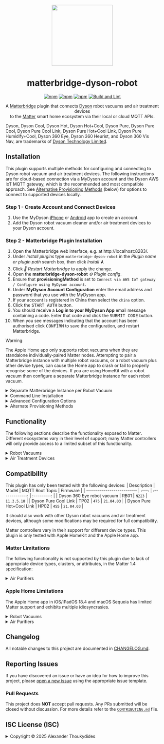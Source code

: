 <p align="center">
  <img src="https://raw.githubusercontent.com/wiki/thoukydides/matterbridge-dyson-robot/matterbridge-dyson-robot.png" height="200">
</p>
<div align=center>

# matterbridge-dyson-robot

[![npm](https://badgen.net/npm/v/matterbridge-dyson-robot)](https://www.npmjs.com/package/matterbridge-dyson-robot)
[![npm](https://badgen.net/npm/dt/matterbridge-dyson-robot)](https://www.npmjs.com/package/matterbridge-dyson-robot)
[![npm](https://badgen.net/npm/dw/matterbridge-dyson-robot)](https://www.npmjs.com/package/matterbridge-dyson-robot)
[![Build and Lint](https://github.com/thoukydides/matterbridge-dyson-robot/actions/workflows/build.yml/badge.svg)](https://github.com/thoukydides/matterbridge-dyson-robot/actions/workflows/build.yml)

A [Matterbridge](https://github.com/Luligu/matterbridge) plugin that connects [Dyson](https://www.dyson.co.uk/) robot vacuums and air treatment devices  
to the [Matter](https://csa-iot.org/all-solutions/matter/) smart home ecosystem via their local or cloud MQTT APIs.

</div>

Dyson, Dyson Cool, Dyson Hot, Dyson Hot+Cool, Dyson Pure, Dyson Pure Cool, Dyson Pure Cool Link, Dyson Pure Hot+Cool Link, Dyson Pure Humidify+Cool, Dyson 360 Eye, Dyson 360 Heurist, and Dyson 360 Vis Nav, are trademarks of [Dyson Technology Limited](https://www.dyson.co.uk/).

## Installation

This plugin supports multiple methods for configuring and connecting to Dyson robot vacuum and air treatment devices. The following instructions are for cloud-based connection via a MyDyson account and the Dyson AWS IoT MQTT gateway, which is the recommended and most compatible approach. See [Alternative Provisioning Methods](#provisioning-methods) (below) for options to connect to supported devices locally.

### Step 1 - Create Account and Connect Devices
1. Use the MyDyson [iPhone](https://apps.apple.com/gb/app/mydyson/id993135524) or [Android](https://play.google.com/store/apps/details?id=com.dyson.mobile.android) app to create an account.
1. Add the Dyson robot vacuum cleaner and/or air treatment devices to your Dyson account.

### Step 2 - Matterbridge Plugin Installation
1. Open the Matterbridge web interface, e.g. at http://localhost:8283/.
1. Under *Install plugins* type `matterbridge-dyson-robot` in the *Plugin name or plugin path* search box, then click *Install ⬇️*.
1. Click *🔄 Restart Matterbridge* to apply the change.
1. Open the **matterbridge-dyson-robot** *⚙️ Plugin config*.
1. Ensure that **provisioningMethod** is set to `Connect via AWS IoT gateway / Configure using MyDyson account`.
1. Under **MyDyson Account Configuration** enter the email address and password that you use with the MyDyson app.
1. If your account is registered in China then select the `china` option.
1. Click the <kbd>START AUTH</kbd> button.
1. You should receive a **Log in to your MyDyson App** email message containing a code. Enter that code and click the <kbd>SUBMIT CODE</kbd> button.
1. When you see messages indicating that the account has been authorised click <kbd>CONFIRM</kbd> to save the configuration, and restart Matterbridge.

> [!WARNING]
> The Apple Home app only supports robot vacuums when they are standalone individually-paired Matter nodes. Attempting to pair a Matterbridge instance with multiple robot vacuums, or a robot vacuum plus other device types, can cause the Home app to crash or fail to properly recognise some of the devices. If you are using HomeKit with a robot vacuum then configure a separate Matterbridge instance for each robot vacuum.

<details>
<summary>Separate Matterbridge Instance per Robot Vacuum</summary>

### Separate Matterbridge Instances

Each additional Matterbridge instance should specify the following command line options:

| Command Line Options    | Default                     | Description
| ----------------------- | --------------------------- | --
| `-homedir <directory>`  | `$HOME` or `USERPROFILE`    | Matterbridge defaults to creating `Matterbridge`, `.matterbridge`, and `.mattercert` directories within the user's home directory. A different "home" directory is required by each Matterbridge instance.
| `-port <number>`        | `5540`                      | The port number for the Matterbridge commissioning server. This should be unique for each instance to allow pairing with a Matter controller.
| `-frontend <number>`    | `8283`                      | The port number for the Matterbridge frontend. This should be unique for each instance to allow use of the web interface.
| `-vendorName "<name>"`  | `"Matterbridge"`            | Apple Home uses the vendor name of the Matter bridge for robot vacuums; use this option to override Matterbridge's default with `Dyson`.
| `-productName "<name>"` | `"Matterbridge aggregator"` | Apple Home uses the product name of the Matter bridge for robot vacuums; use this option to override Matterbridge's default with model name of your robot vacuum.

Select a single robot vacuum for each instance using the `whiteList` plugin configuration option. Conversely, the main Matterbridge instance can use the `blacklist` configuration option to exclude robot vacuums, if necessary.

#### Example `systemd` Configuration

The following example assumes that:
* `systemd` is being used to launch Matterbridge (instead of via Docker or other means).
* Matterbridge is run as user `matterbridge` and group `matterbridge`.
* Matterbridge configuration files for this instance are being kept under `/var/lib/matterbridge-dyson-robot`.
* The commissioning server will be on port `5541` and the web frontend on port `8284`.
* This instance is for a Dyson 360 Eye robot vacuum.

Modify as appropriate to suit your setup.

1. Create a directory for this instance's configuration files:
   ```shell
   sudo mkdir /var/lib/matterbridge-dyson-robot
   sudo chown matterbridge:matterbridge /var/lib/matterbridge-dyson-robot
   ```
1. Create a `/etc/systemd/system/matterbridge-dyson-robot.service` file containing:
   ```ini
   [Unit]
   Description=Matterbridge Dyson Robot
   After=network-online.target
   
   [Service]
   Type=simple
   ExecStart=/usr/local/bin/matterbridge -service -nosudo -novirtual -homedir /var/lib/matterbridge-dyson-robot -port 5541 -frontend 8284 -vendorName 'Dyson' -productName '360 Eye'
   WorkingDirectory=/var/lib/matterbridge-dyson-robot
   StandardOutput=inherit
   StandardError=inherit
   Restart=always
   RestartSec=10s
   TimeoutStopSec=30s
   User=matterbridge
   Group=matterbridge
   
   [Install]
   WantedBy=multi-user.target
   ```
1. Reload the `systemd` service files and enable the new unit:
   ```shell
   sudo systemctl daemon-reload
   sudo systemctl enable --now matterbridge-dyson-robot.service
   ```
</details>
<details>
<summary>Command Line Installation</summary>

### Installation using Command Line
1. Stop Matterbridge:  
   `sudo systemctl stop matterbridge`
1. Install the plugin:  
   `npm install -g matterbridge-dyson-robot`
1. Register it with Matterbridge:  
   `sudo -u matterbridge matterbridge -add matterbridge-dyson-robot`
1. Restart Matterbridge:  
   `sudo systemctl start matterbridge`

MyDyson account authorisation cannot be completed via the command line. See [Alternative Provisioning Methods](#provisioning-methods) (below) for token acquisition details or other provisioning methods that do not require MyDyson account access.

#### Example `matterbridge-dyson-robot.config.json`

```JSON
{
    "name":                     "matterbridge-dyson-robot",
    "type":                     "DynamicPlatform",
    "version":                  "1.0.0",
    "provisioningMethod":       "Remote Account",
    "dysonAccount": {
        "email":                "ripley@xeno.clean",
        "password":             "NoMoreDust!426",
        "china":                false
    },
    "wildcardTopic":            true,
    "blackList":                [],
    "whiteList":                [],
    "entityBlackList":          ["Composed Air Purifier", "Humidity Sensor", "Temperature Sensor"],
    "entityWhiteList":          [],
    "deviceEntityBlackList":    {},
    "debug":                    false,
    "debugFeatures":            [],
    "unregisterOnShutdown":     false
}
```

</details>
<details>
<summary>Advanced Configuration Options</summary>

### Advanced Configuration

You can include additional settings in `matterbridge-dyson-robot.config.json` to customise the behaviour or enable special debug features:

| Key                     | Default            | Description
| ----------------------- | ------------------ | ---
| `name`<br>`type`<br>`version` | n/a          | These are managed by Matterbridge and do not need to be set manually.
| `provisioningMethod`    | `"Remote Account"` | Selects how the plugin is configured and how it connects to the Dyson devices. See [Alternative Provisioning Methods](#provisioning-methods) (below) for details of each option.
| `devices[]`             | `[]`               | Local network and MQTT configuration for each Dyson device when not using the `Remote Account` provisioning method. See below for details.
| `wildcardTopic`         | `true`             | When set to `false` the plugin only subscribes to the essential status MQTT topic(s) appropriate for each device. Setting it to `true` additionally subscribes to the command topic (for AWS IoT connections) or to the `#` wildcard topic (for local network connections), receiving additional messages published by the devices or echoed by the MQTT brokers. This is useful for discovering new topics, seeing the commands issued by the MyDyson app (only some commands to robot vacuums), and verifying correct `root_topic` and `username` settings.
| `blackList`             | `[]`               | If the list is not empty, then any robot vacuum and air treatment devices with matching serial numbers will not be exposed as Matter devices.
| `whiteList`             | `[]`               | If the list is not empty, then only robot vacuum and air treatment devices with matching serial numbers (and not on the `blacklist`) will be exposed as Matter devices.
| `entityBlackList`       | `["Composed Air Purifier", "Humidity Sensor", "Temperature Sensor"]` | If the list is not empty, then any endpoint device types listed will be excluded. This applies to all air treatment devices. It does not affect robot vacuum devices.
| `entityWhiteList`       | `[]`               | If the list is not empty, then only endpoint device types on that list (and not on the `entityBlackList`) will be included. This applies to all air treatment devices. It does not affect robot vacuum devices.
| `deviceEntityBlackList` | `{}`               | Per-device `entityBlackList`-style selection of endpoints. This only applies to air treatment devices. It is an object where the keys are device serial numbers, and the values are the list of endpoint device types that will be excluded for that device.
| `debug`                 | `false`            | Sets the logger level for this plugin to *Debug*, overriding the global Matterbridge logger level setting.
| `debugFeatures`         | `[]`               | Miscellaneous options to control the information logged. None of these should be set unless you are investigating a compatibility issue, MQTT message error, or other problem.
| `unregisterOnShutdown`  | `false`            | Unregister all exposed devices on shutdown. This is used during development and testing; do not set it for normal use.

The various black/white lists control which robot vacuum and air treatment devices are exposed as Matter devices. Robot vacuums are always exposed as a simple Matter device on a single endpoint, but air treatment devices are implemented as multiple devices and endpoints that can be individually included or excluded. Devices and endpoints are exposed only if they pass all specified black/white list filters (logical AND operation applies). This applies cumulatively across global and per-device filters. Devices are identified via their serial numbers (the same as their MQTT username) and endpoints are identified using their Matter device type:
* `Air Purifier`
* `Air Quality Sensor`
* `Composed Air Purifier` (a composed device consisting of an `Air Purifier` with all other relevant device types as children)
* `Humidity Sensor`
* `Temperature Sensor`
* `Thermostat`

The supported `debugFeatures` are:

| Debug Feature          | Description
| ---------------------- | ---
| `Log Endpoint Debug`   | Sets the `debug` flag to the Matterbridge/Matter.js endpoint implementation.
| `Log API Headers`      | Logs HTTP headers for MyDyson API requests. Rarely useful. (Requires *Debug* level logging.)
| `Log API Bodies`       | Logs message bodies for MyDyson API requests. Useful for diagnosing interoperability issues. (Requires *Debug* level logging.)
| `Log MQTT Client`      | Enables (extremely) verbose debug logging from the low-level MQTT client. Rarely useful, unless the plugin is unable to establish or maintain a connection to the Dyson device. (Requires *Debug* level logging.)
| `Log MQTT Payloads`    | Logs every MQTT payload that is sent or received. Useful for diagnosing interoperability issues or identifying how to control new features. (Requires *Debug* level logging.)
| `Log Serial Numbers`   | By default product serial numbers (a.k.a. MQTT usernames) and passwords are automatically redacted in the log. This setting logs serial numbers verbatim.
| `Log Debug as Info`    | Redirect *Debug* level logging to *Info* level. This makes it visible in the Matterbridge frontend.

</details>
<a name="provisioning-methods"></a>
<details>
<summary>Alternate Provisioning Methods</summary>

### Provisioning Methods

| Provisioning Method | Connection Via... | Configuration Using...    | IP Addresses / Hostnames | MQTT Credentials    | Compatibility        |
| ------------------- | ----------------- | ------------------------- | ------------------------ | ------------------- | -------------------- |
| `Remote Account`    | ☁️ AWS IoT Gateway | ☺️ MyDyson account         | ✅ Automatic              | ✅ Automatic         | ✅ All devices        |
| `Local Account`     | 🏠 Local Network   | 😐 MyDyson account         | ❌ Manual configuration   | ✅ Automatic         | ❌ Older devices only |
| `Local Wi-Fi`       | 🏠 Local Network   | 📡 Wi-Fi Setup credentials | ❌ Manual configuration   | ❌ Wi-Fi Setup label | ❌ Older devices only |
| `Local MQTT`        | 🏠 Local Network   | ⚠️ MQTT credentials        | ❌ Manual configuration   | ❌ Using `opendyson` | ❌ Older devices only |

The recommended `Remote Account` provisioning method routes all MQTT messages via the AWS IoT gateway, but the other methods enable direct local connection to the robot vacuum and air treatment devices (if supported by the device and its firmware). This requires manual configuration of the local network IP addresses or hostnames, and (for some methods) the credentials used to authorise the MQTT connection.

#### `Remote Account` (Connect via AWS IoT Gateway / Configure using MyDyson account)

```JSON
{
    "provisioningMethod":       "Remote Account",
    "dysonAccount": {
        "email":                "neo@matrix.clean",
        "password":             "ThereIsNoDust1",
        "china":                false
    }
}
```

The `Remote Account` provisioning obtains all required details from the MyDyson account. Connection to the devices is via the AWS IoT gateway, with new credentials retrieved from the MyDyson account for each (re)connection. No other configuration is required.

As an alternative to authorising MyDyson account access using an email, password, and OTP code, it is possible to use a previously authorised access token (e.g. if using `opendyson` it can be found in `~/.config/libdyson/config.yml`):
```JSON
{
    "provisioningMethod":       "Remote Account",
    "dysonAccount": {
        "token":                "0123456789ABCDEF0123456789ABCDEF0123456789ABCDEF0123456789ABCDEF-1",
        "china":                false
    }
}
```

The access token may also be supplied via a `DYSON_TOKEN` environment variable.

#### `Local Account` (Connect via Local Network / Configure using MyDyson account)

```JSON
{
    "provisioningMethod":       "Local Account",
    "dysonAccount": {
        "email":                "spock@logic.clean",
        "password":             "LiveLong&Vacuum",
        "china":                false
    },
    "devices": [{
        "serialNumber":         "ST1-FD-NCC1701E",
        "host":                 "enterprise-vac.local",
        "port":                 1883
    }, {
        "serialNumber":         "SK1-NY-TRM8008X",
        "host":                 "192.168.0.100",
        "port":                 1883
    }],
}
```

The `Local Account` provisioning obtains the MQTT credentials and configured device names from the MyDyson account; it just requires manual configuration of the IP address or hostname for each device. The device's serial number is used to uniquely identify each device.

The MyDyson account is accessed each time that the plugin is (re)started. All subsequent access is restricted to the local network.

#### `Local Wi-Fi` (Connect via Local Network / Configure using Wi-Fi Setup credentials)

```JSON
{
    "provisioningMethod":       "Local Wi-Fi",
    "devices": [{
        "name":                 "Katniss Everclean",
        "host":                 "katniss.local",
        "port":                 1883,
        "ssid":                 "360EYE-KE1-RE-DAH1234C",
        "password":             "abcdefgh"
    }, {
        "name":                 "Hoth Breeze",
        "host":                 "192.168.0.100",
        "port":                 1883,
        "ssid":                 "DYSON-HB1-ES-TAT9001F-475",
        "password":             "abcdefgh"
    }],
}
```

The `Local Wi-Fi` provisioning uses the Wi-Fi setup credentials to derive the MQTT credentials. Manual configuration is required for the credentials, IP address or hostname, and a friendly name (used as the Matter *NodeLabel*), for each device.

This provisioning method does not use the MyDyson account or any other cloud services. Only local network access is used.

The Wi-Fi setup information can be found on a label located:
- behind the clean bin of robot vacuums,
- underneath the base of air treatment devices, or
- attached to the operating manual.

The **Product SSID** (`ssid`) and **Product Wi-Fi Password** (`password`) are case-sensitive and must be entered exactly as shown on the label.

#### `Local MQTT` (Connect via Local Network / Configure using MQTT credentials)

```JSON
{
    "provisioningMethod":       "Local MQTT",
    "devices": [{
        "name":                 "House Elf Hoover",
        "serialNumber":         "HE1-HP-WIZ7654M",
        "host":                 "dobbie.local",
        "port":                 1883,
        "password":             "ABCDEFGHIJKLMNOPQRSTUVWXYZabcdefghijklmnopqrstuvwxyz0123456789+/ABCDEFGHIJKLMNOPQRSTUV==",
        "rootTopic":            "276"
    }, {
        "name":                 "Whisper of Valinor",
        "serialNumber":         "WV1-SI-ELF1984H",
        "host":                 "192.168.0.100",
        "port":                 1883,
        "password":             "ABCDEFGHIJKLMNOPQRSTUVWXYZabcdefghijklmnopqrstuvwxyz0123456789+/ABCDEFGHIJKLMNOPQRSTUV==",
        "rootTopic":            "455"
    }],
}
```

The `Local MQTT` provisioning requires manual configuration of the MQTT credentials, as well as the IP address or hostname, and a friendly name (used as the Matter *NodeLabel*), for each device.

This provisioning method does not use the MyDyson account or any other cloud services. Only local network access is used.

The easiest way to obtain the MQTT credentials is by using the [`opendyson`](https://github.com/libdyson-wg/opendyson) tool:
1. Install `opendyson`, e.g. if `Go` is installed and configured:  
   `go install github.com/libdyson-wg/opendyson`
1. Login to your MyDyson account:  
   `opendyson login`
1. Identify devices and retrieve their connection credentials:  
   `opendyson devices`

The values required to configure this plugin are:

| `opendyson devices` Output | Plugin Configuration |
| -------------------------- | -------------------- |
| `mqtt` → `username`        | `serialNumber`       |
| `mqtt` → `password`        | `password`           |
| `mqtt` → `root_topic`      | `rootTopic`          |

</details>

## Functionality

The following sections describe the functionality exposed to Matter. Different ecosystems vary in their level of support; many Matter controllers will only provide access to a limited subset of this functionality.

<details>
<summary>Robot Vacuums</summary>

Each robot vacuum appears as a standalone Matter device with a single endpoint. This supports basic start/stop/pause/resume control and changing power mode. Detailed status information is provided for the robot vacuum's activity, battery, and any faults.

Zone cleaning and mapping control are not currently supported, as Dyson's MQTT API does not appear to expose these functions.

#### Robotic Vacuum Cleaner Device

- **RVC Run Mode** cluster:
  - `Idle`: Abort cleaning and return to dock (same as `GoHome`).
  - `Cleaning`: Start a full-clean.
  - `Mapping`: Status only; no information is available about how to initiate mapping via MQTT.

- **RVC Clean Mode** cluster:
  | Mode       | Dyson 360 Eye | Dyson Heurist | Dyson Vis Nav |
  | ---------- | :-----------: | :-----------: | :-----------: |
  | `Quiet`    | Quiet         | Quiet         | Quiet         |
  | `Quick`    |               |               | Quick         |
  | `High`     |               | High          |               |
  | `MaxBoost` | Max           | Max           | Boost         |
  | `Auto`     |               |               | Auto          |

**RVC Operational State** cluster:
  - `Pause`: Pause cleaning or mapping activity.
  - `Resume`: Resume from a paused state.
  - `GoHome`: Abort cleaning and return to dock (same as `Idle`).
  - *OperationalState* (`Stopped`, `Running`, `Paused`, `Error`, `SeekingCharger`, `Charging`, or `Docked`).
  - Any active fault.

**Power Source** cluster:
  - Battery charge level and charging status.
  - Any active fault.

No **Service Area** cluster is implemented; zone cleaning does not appear to be controllable via MQTT commands.

</details>

<details>
<summary>Air Treatment Devices</summary>

This plugin implements multiple Matter device types to support most of the functionality and sensors of air treatment devices:
- **Air Purifier**
- **Air Quality Sensor**
- **Humidity Sensor**
- **Temperature Sensor**
- **Thermostat** (*Heat+Cool* only)

You can expose each endpoint (sensor, thermostat, purifier) as a standalone Matter device, or group them into a single composed device with multiple endpoints. Some Matter controllers may display multiple instances of the same sensor due to overlap between standalone and composed devices. Use the black/white lists to control which devices are exposed.

Only one **Air Purifier** and one **Thermostat** can be exposed per physical device:
- If the standalone **Air Purifier** (`Air Purifier`) is enabled then the composed device (`Composed Air Purifier`) is disabled implicitly.
- If the standalone **Thermostat** (`Thermostat`) device is enabled, then heating controls are not included in any composed device.

Sensor devices can be duplicated, e.g. the measured temperature may be reported simultaneously in all of these:
- Standalone **Air Quality Sensor** device 
  - **Temperature Measurement** cluster > *MeasuredValue* attribute
- Standalone **Temperature Sensor** device
  - **Temperature Measurement** cluster > *MeasuredValue* attribute
- Composed **Air Purifier** device
  - Child **Air Quality Sensor** device 
    - **Temperature Measurement** cluster > *MeasuredValue* attribute
  - Child **Temperature Sensor** device
    - **Temperature Measurement** cluster > *MeasuredValue* attribute
  - Child (or standalone) **Thermostat** device
    - **Thermostat** cluster > *Local Temperature* attribute

#### Air Purifier Device

- **On/Off** cluster:
  - Turn fan on/off (preserving speed setting)
- **Fan Control** cluster:
  - Turn fan on/off (losing speed setting)
  - Fan speed or auto
  - Fan direction (not *(Hot+)Cool Link*)
  - Night mode = `SleepWind`
  - Side-to-side oscillation (not *Big+Quiet*) = `RockLeftRight`
  - "Breeze" (*Humidify+Cool* only) = `NaturalWind`
  - Tilt "breeze" oscillation (*Big+Quiet* only) = `RockUpDown`
- **HEPA Filter Monitoring** cluster:
  - Remaining HEPA (or combined) filter life
- **Activated Carbon Filter Monitoring** cluster:
  - Remaining activated carbon filter life (*Big+Quiet* only)

#### Air Quality Sensor Device

- **Air Quality** cluster:
  - Synthesized qualitative air quality:
    1. Each available pollutant measurement (including the *Pure (Hot+)Cool Link* qualitative particulate measurement) is categorised as Good, Fair, Moderate, Poor, Very Poor, or Extremely Poor. This uses US EPA AQI breakpoints, WHO guidelines, other guidelines, and arbitrary mappings of qualitative measurements.
    1. The worst classification is used as the overall air quality.
- **Temperature Measurement** cluster:
  - Measured temperature, if available
- **Relative Humidity Measurement** cluster:
  - Measured relative humidity (%), if available
- **Total Volatile Organic Compounds Concentration Measurement** cluster:
  - Measured VOC (qualitative), if available
- **Carbon Dioxide Concentration Measurement** cluster:
  - Measured CO2 (ppm), if available
- **Nitrogen Dioxide Concentration Measurement** cluster:
  - Measured NOx (qualitative), if available
- **Formaldehyde Concentration Measurement** cluster:
  - Measured Formaldehyde level (µg/m³), if available
- **PM2.5 Concentration Measurement** cluster:
  - Measured small particulates (µg/m³), if available
- **PM10 Concentration Measurement** cluster:
  - Measured large particulates (µg/m³), if available

#### Humidity Sensor Device

- **Relative Humidity Measurement** cluster:
  - Measured relative humidity, if available

#### Temperature Sensor Device

- **Temperature Measurement** cluster:
  - Measured temperature, if available

#### Thermostat Device (*Heat+Cool* only)

- **Thermostat** cluster:
  - Enable/disable heating
  - Target temperature
  - Measured temperature, if available

</details>

## Compatibility

This plugin has only been tested with the following devices:
| Description                | Model | MQTT Root Topic | Firmware    |
| -------------------------- | :---: | :-------------: | :---------: |
| Dyson 360 Eye robot vacuum | RB01  | `N223`          | `11.3.5.10` |
| Dyson Pure Cool Link       | TP02  | `475`           | `21.04.03`  |
| Dyson Pure Hot+Cool Link   | HP02  | `455`           | `21.04.03`  |

It should also work with other Dyson robot vacuums and air treatment devices, although some modifications may be required for full compatibility.

Matter controllers vary in their support for different device types. This plugin is only tested with Apple HomeKit and the Apple Home app.

### Matter Limitations

The following functionality is not supported by this plugin due to lack of appropriate device types, clusters, or attributes, in the Matter 1.4 specification:
<details>
<summary>Air Purifiers</summary>

* Fan diffuser/focus *(Pure (Hot+)Cool Link)*
* Humidification *(Pure Humidify+Cool)*
* Oscillation angles *(Pure (Hot)+Cool family)* or tilt angles *(Big+Quiet family)*
* Sleep timer
* Faults
</details>

### Apple Home Limitations

The Apple Home app in iOS/iPadOS 18.4 and macOS Sequoia has limited Matter support and exhibits multiple idiosyncrasies.

<a name="apple-home-rvc"></a>
<details>
<summary>Robot Vacuums</summary>

The Apple Home app expects each robot vacuum to be a standalone, individually-paired Matter node implementing a single endpoint. However, Matterbridge acts as a Matter bridge - either a single bridge node for all plugins (*bridge* mode), or a separate bridge node per plugin (*childbridge* mode) - with each plugin's device exposed as an additional child endpoint. This causes a few issues when using this plugin with the Home app:
* **Multiple bridged devices:** A Matter bridge that exposes a robot vacuum plus other devices can crash the Home app. Hence, a separate Matterbridge instance is required for each robot vacuum. This plugin should be the only one enabled in each instance, and only a single robot vacuum device should be configured in each instance.
* **Device-specific information is ignored:** The Home app shows the bridge device information from Matterbridge's own root **Device Basic Information** cluster, ignoring the plugin's **Bridged Device Basic Information** cluster. As a result, the Home app displays the bridge's name, manufacturer, model, serial number, and firmware version; *not* those of the robot vacuum. The correct values can be specified using Matterbridge's command line options.

Other quirks in the Home app:
* **Incorrect RVC Clean Mode display:** The Home app displays ModeTag values (e.g. *Deep Clean*, *Low Noise*) rather than the advertised modes (*Quiet*, *Max*, etc) reported by the robot vacuum. It also only shows these when not cleaning, even though Dyson robot vacuums support changing the power mode during a clean.
</details>
<details>
<summary>Air Purifiers</summary>

The Apple Home app only supports simple Matter devices correctly. When multiple devices are composed into a single bridged device, or subset device types are included, the Home app exhibits multiple issues:
* The device icon can be for any of the composed or subset device types, instead of selecting the most relevant (the first recognised device type on the parent endpoint), e.g. an **Air Purifier** device may be randomly shown as a **Fan Device** or **Air Quality Sensor** instead.
* Controls may be duplicated in the user interface if they can correspond to multiple overlapping device types, e.g. two fan speed sliders are shown if a device describes itself as both an **Air Purifier** and a **Fan** device.
* Functionality is often reduced, e.g. an **Air Purifier** incorporating an **Air Quality** device results in the *Auto* mode, fan oscillation controls, and all sensor measurements, being hidden.

For these reasons, this plugin defaults to bridging each Matter device type separately. A composed device can be selected instead by setting:
```JSON
{
    "entityWhiteList": ["Composed Air Purifier"],
    "entityBlackList": []
}
```

The Home app does not show any of the following (despite being part of the Matter **Air Purifier** device specification, and supported via the HomeKit Accessory Protocol):
* HEPA and carbon filter status.
* Other sensor measurements (CO2, Formaldehyde, NOx, PM2.5, PM10, and VOC).
</details>

## Changelog

All notable changes to this project are documented in [CHANGELOG.md](CHANGELOG.md).

## Reporting Issues
          
If you have discovered an issue or have an idea for how to improve this project, please [open a new issue](https://github.com/thoukydides/matterbridge-dyson-robot/issues/new/choose) using the appropriate issue template.

### Pull Requests

This project does **NOT** accept pull requests. Any PRs submitted will be closed without discussion. For more details refer to the [`CONTRIBUTING.md`](https://github.com/thoukydides/.github/blob/master/CONTRIBUTING.md) file.

## ISC License (ISC)

<details>
<summary>Copyright © 2025 Alexander Thoukydides</summary>

> Permission to use, copy, modify, and/or distribute this software for any purpose with or without fee is hereby granted, provided that the above copyright notice and this permission notice appear in all copies.
>
> THE SOFTWARE IS PROVIDED "AS IS" AND THE AUTHOR DISCLAIMS ALL WARRANTIES WITH REGARD TO THIS SOFTWARE INCLUDING ALL IMPLIED WARRANTIES OF MERCHANTABILITY AND FITNESS. IN NO EVENT SHALL THE AUTHOR BE LIABLE FOR ANY SPECIAL, DIRECT, INDIRECT, OR CONSEQUENTIAL DAMAGES OR ANY DAMAGES WHATSOEVER RESULTING FROM LOSS OF USE, DATA OR PROFITS, WHETHER IN AN ACTION OF CONTRACT, NEGLIGENCE OR OTHER TORTIOUS ACTION, ARISING OUT OF OR IN CONNECTION WITH THE USE OR PERFORMANCE OF THIS SOFTWARE.
</details>